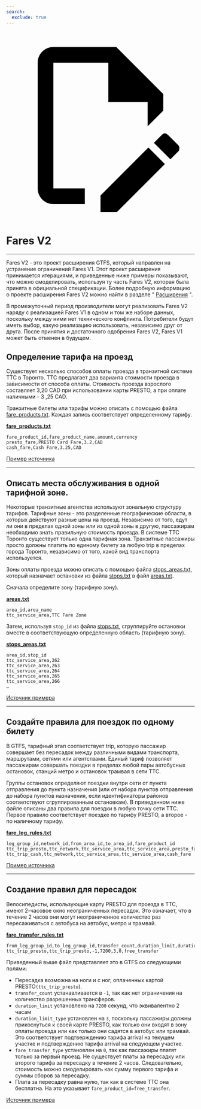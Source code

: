 ```yaml
---
search:
  exclude: true
---
```

<a class="pencil-link" href="https://github.com/MobilityData/gtfs.org/edit/main/docs/schedule/examples/fares-v2.md" title="Edit this page" target="_blank">
    <svg class="pencil" xmlns="http://www.w3.org/2000/svg" viewBox="0 0 24 24"><path d="M10 20H6V4h7v5h5v3.1l2-2V8l-6-6H6c-1.1 0-2 .9-2 2v16c0 1.1.9 2 2 2h4v-2m10.2-7c.1 0 .3.1.4.2l1.3 1.3c.2.2.2.6 0 .8l-1 1-2.1-2.1 1-1c.1-.1.2-.2.4-.2m0 3.9L14.1 23H12v-2.1l6.1-6.1 2.1 2.1Z"></path></svg>
  </a>

# Fares V2

<hr/>

Fares V2 - это проект расширения GTFS, который направлен на устранение ограничений Fares V1. Этот проект расширения принимается итерациями, и приведенные ниже примеры показывают, что можно смоделировать, используя ту часть Fares V2, которая была принята в официальной спецификации. Более подробную информацию о проекте расширения Fares V2 можно найти в разделе " [Расширения](../../../extensions) ".

В промежуточный период производители могут реализовать Fares V2 наряду с реализацией Fares V1 в одном и том же наборе данных, поскольку между ними нет технического конфликта. Потребители будут иметь выбор, какую реализацию использовать, независимо друг от друга. После принятия и достаточного одобрения Fares V2, Fares V1 может быть отменен в будущем.

## Определение тарифа на проезд

Существует несколько способов оплаты проезда в транзитной системе TTC в Торонто. TTC предлагает два варианта стоимости проезда в зависимости от способа оплаты. Стоимость проезда взрослого составляет 3,20 CAD при использовании карты PRESTO, а при оплате наличными - 3 ,25 CAD.

Транзитные билеты или тарифы можно описать с помощью файла [fare_products.txt](../../reference/#fare_productstxt). Каждая запись соответствует определенному тарифу.

[**fare_products.txt**](../../reference/#fare_productstxt)

    fare_product_id,fare_product_name,amount,currency
    presto_fare,PRESTO Card Fare,3.2,CAD
    cash_fare,Cash Fare,3.25,CAD

[Пример источника](https://www.ttc.ca/Fares-and-passes)

<hr/>

## Описать места обслуживания в одной тарифной зоне.

Некоторые транзитные агентства используют зональную структуру тарифов. Тарифные зоны - это разделенные географические области, в которых действуют разные цены на проезд. Независимо от того, едут ли они в пределах одной зоны или из одной зоны в другую, пассажирам необходимо знать правильную стоимость проезда. В системе TTC Торонто существует только одна тарифная зона. Транзитные пассажиры просто должны платить по единому билету за любую trip в пределах города Торонто, независимо от того, какой вид транспорта используется.

Зоны оплаты проезда можно описать с помощью файла [stops_areas.txt](../../reference/#stops_areastxt), который назначает остановки из файла [stops.txt](../../reference/#stopstxt) в файл [areas.txt](../../reference/#areastxt).

Сначала определите зону (тарифную зону).

[**areas.txt**](../../reference/#areastxt)

    area_id,area_name
    ttc_service_area,TTC Fare Zone

Затем, используя `stop_id` из файла [stops.txt](../../reference/#stopstxt), сгруппируйте остановки вместе в соответствующую определенную область (тарифную зону).

[**stops_areas.txt**](../../reference/#stops_areastxt)

    area_id,stop_id
    ttc_service_area,262
    ttc_service_area,263
    ttc_service_area,264
    ttc_service_area,265
    ttc_service_area,266
    …

[Источник примера](http://opendata.toronto.ca/toronto.transit.commission/ttc-routes-and-schedules/OpenData_TTC_Schedules.zip)

<hr/>

## Создайте правила для поездок по одному билету

В GTFS, тарифный этап соответствует trip, которую пассажир совершает без пересадок между различными видами транспорта, маршрутами, сетями или агентствами. Единый тариф позволяет пассажирам совершать поездки в пределах любой пары автобусных остановок, станций метро и остановок трамвая в сети TTC.

Группы остановок определяют поездки внутри сети от пункта отправления до пункта назначения (или от набора пунктов отправления до набора пунктов назначения, если идентификаторы районов соответствуют сгруппированным остановкам). В приведенном ниже файле описаны два правила для поездки в любую точку сети TTC. Первое правило соответствует поездке по тарифу PRESTO, а второе - по наличному тарифу.

[**fare_leg_rules.txt**](../../reference/#fare_leg_rulestxt)

    leg_group_id,network_id,from_area_id,to_area_id,fare_product_id
    ttc_trip_presto,ttc_network,ttc_service_area,ttc_service_area,presto_fare
    ttc_trip_cash,ttc_network,ttc_service_area,ttc_service_area,cash_fare

[Пример источника](https://www.ttc.ca/Fares-and-passes)

<hr/>

## Создание правил для пересадок

Велосипедисты, использующие карту PRESTO для проезда в TTC, имеют 2-часовое окно неограниченных пересадок. Это означает, что в течение 2 часов они могут неограниченное количество раз пересаживаться с автобуса на автобус, метро и трамвай.

[**fare_transfer_rules.txt**](../../reference/#fare_transfer_rulestxt)

    from_leg_group_id,to_leg_group_id,transfer_count,duration_limit,duration_limit_type,fare_transfer_type,fare_product_id
    ttc_trip_presto,ttc_trip_presto,-1,7200,3,0,free_transfer

Приведенный выше файл представляет это в GTFS со следующими полями:

- Пересадка возможна на ноги и с ног, оплаченных картой PRESTO`(ttc_trip_presto`).
- `transfer_count` устанавливается в `-1`, так как нет ограничения на количество разрешенных трансферов.
- `duration_limit` установлено на `7200` секунд, что эквивалентно 2 часам
- `duration_limit_type` установлен на `3`, поскольку пассажиры должны прикоснуться к своей карте PRESTO, как только они входят в зону оплаты проезда или как только они садятся в автобус или трамвай. Это соответствует подтверждению тарифа arrival на текущем участке и подтверждению тарифа arrival на следующем участке.
- `fare_transfer_type` установлен на `0`, так как пассажиры платят только за первый проезд. Не существует платы за пересадку или второго тарифа за пересадку в течение 2 часов. Следовательно, стоимость можно смоделировать как сумму первого тарифа и суммы сборов за пересадку.
- Плата за пересадку равна нулю, так как в системе TTC она бесплатна. На это указывает `fare_product_id=free_transfer`.

[Источник примера](https://www.ttc.ca/Fares-and-passes/PRESTO-on-the-TTC/Two-hour-transfer)
